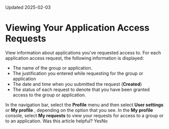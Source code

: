 Updated 2025-02-03
# Viewing Your Application Access Requests
View information about applications you've requested access to.
For each application access request, the following information is displayed: 
  * The name of the group or application.
  * The justification you entered while requesting for the group or application
  * The date and time when you submitted the request (**Created**)
  * The status of each request to denote that you have been granted access to the group or application.


In the navigation bar, select the **Profile** menu and then select **User settings** or **My profile** , depending on the option that you see. In the **My profile** console, select **My requests** to view your requests for access to a group or to an application.
Was this article helpful?
YesNo

